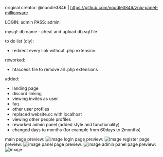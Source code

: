 
original creator:
@noodle3846 | https://github.com/noodle3846/znix-panel-millionware

LOGIN: admin
PASS: admin

mysql:
db name - cheat
and upload db.sql file

to do list (diy):
- redirect every link without .php extension

reworked:
- htaccess file to remove all .php extensions

added:
- landing page
- discord linking
- viewing invites as user
- faq
- other user profiles
- replaced website.cc with localhost
- viewing other people profiles
- reworked admin panel (added style and functionality)
- changed days to months (for example from 60days to 2months)

main page preview:
![image](https://github.com/user-attachments/assets/c914318e-dea6-4aa4-90b2-4ddf3c76fcba)
login page preview:
![image](https://github.com/user-attachments/assets/c73c1324-d477-472f-b048-56540f193c3f)
register page preview:
![image](https://github.com/user-attachments/assets/006225c1-c6aa-4ad7-8deb-96d8cf98340b)
panel page preview:
![image](https://github.com/user-attachments/assets/23f200e1-4f7e-42b7-a522-cbbf4eb560df)
admin panel page preview:
![image](https://github.com/user-attachments/assets/1c889ec5-ce2f-462c-881d-a169b31623a0)
